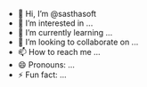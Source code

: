 - 👋 Hi, I’m @sasthasoft
- 👀 I’m interested in ...
- 🌱 I’m currently learning ...
- 💞️ I’m looking to collaborate on ...
- 📫 How to reach me ...
- 😄 Pronouns: ...
- ⚡ Fun fact: ...

<!---
sasthasoft/sasthasoft is a ✨ special ✨ repository because its `README.md` (this file) appears on your GitHub profile.
You can click the Preview link to take a look at your changes.
--->
